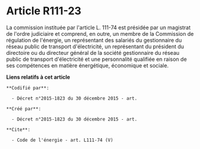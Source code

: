 # Article R111-23

La commission instituée par l'article L. 111-74 est présidée par un magistrat de l'ordre judiciaire et comprend, en outre, un
membre de la Commission de régulation de l'énergie, un représentant des salariés du gestionnaire du réseau public de
transport d'électricité, un représentant du président du directoire ou du directeur général de la société gestionnaire du
réseau public de transport d'électricité et une personnalité qualifiée en raison de ses compétences en matière énergétique,
économique et sociale.

**Liens relatifs à cet article**

	**Codifié par**:

	  - Décret n°2015-1823 du 30 décembre 2015 - art.

	**Créé par**:

	  - Décret n°2015-1823 du 30 décembre 2015 - art.

	**Cite**:

	  - Code de l'énergie - art. L111-74 (V)
